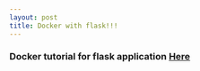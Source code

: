 ```yaml
---
layout: post
title: Docker with flask!!!
---
```



### Docker tutorial for flask application [Here](http://containertutorials.com/index.html)
